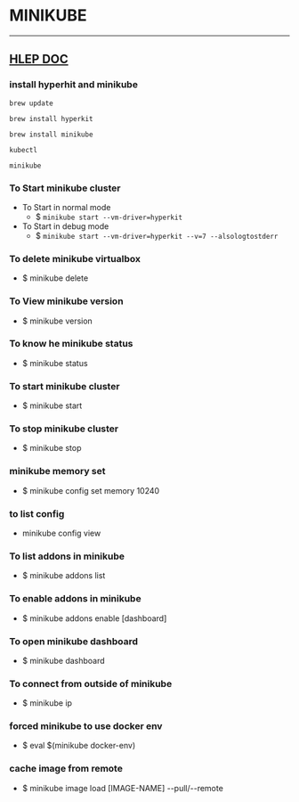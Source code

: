 

# MINIKUBE 

---

## [HLEP DOC](https://minikube.sigs.k8s.io/docs/start/)


### install hyperhit and minikube
`brew update`

`brew install hyperkit`

`brew install minikube`

`kubectl`

`minikube`



### To Start minikube cluster 
* To Start in normal mode 
	* $ `minikube start --vm-driver=hyperkit`
* To Start in debug mode 
	* $ `minikube start --vm-driver=hyperkit --v=7 --alsologtostderr`

### To delete minikube virtualbox 
* $ minikube delete

### To View minikube version 
* $ minikube version

### To know he minikube status 
* $ minikube status



### To start minikube cluster
* $ minikube start

### To stop minikube cluster 
* $ minikube stop


### minikube memory set 
* $ minikube config set memory 10240

### to list config 
*  minikube config view

### To list addons in minikube 
* $ minikube addons list

### To enable addons in minikube
* $ minikube addons enable [dashboard]

### To open minikube dashboard 
* $ minikube dashboard

### To connect from outside of minikube 
* $ minikube ip

### forced minikube to use docker env 
* $ eval $(minikube docker-env)

### cache image from remote 
* $ minikube image load [IMAGE-NAME] --pull/--remote 






